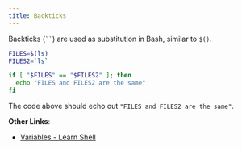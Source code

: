 ```yaml
---
title: Backticks
---
```


Backticks (``` `` ```) are used as substitution in Bash, similar to `$()`.

```bash
FILES=$(ls)
FILES2=`ls`

if [ "$FILES" == "$FILES2" ]; then
  echo "FILES and FILES2 are the same"
fi
```

The code above should echo out `"FILES and FILES2 are the same"`.

**Other Links**:
- [Variables - Learn Shell](http://www.learnshell.org/en/Variables)
